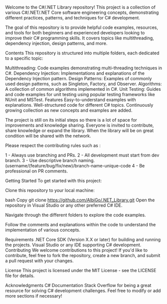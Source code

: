 Welcome to the C#/.NET Library repository! This project is a collection of various C#/.NET/.NET Core software engineering concepts, demonstrating different practices, patterns, and techniques for C# development.

The goal of this repository is to provide helpful code examples, resources, and tools for both beginners and experienced developers looking to improve their C# programming skills. It covers topics like multithreading, dependency injection, design patterns, and more.

Contents
This repository is structured into multiple folders, each dedicated to a specific topic:

Multithreading: Code examples demonstrating multi-threading techniques in C#.
Dependency Injection: Implementations and explanations of the Dependency Injection pattern.
Design Patterns: Examples of commonly used design patterns, such as Singleton, Factory, and Observer.
Algorithms: A collection of common algorithms implemented in C#.
Unit Testing: Guides and code examples for unit testing using popular testing frameworks like NUnit and MSTest.
Features
Easy-to-understand examples with explanations.
Well-structured code for different C# topics.
Continuously growing collection as new concepts and examples are added.

The project is still on its initial steps so there is a lot of space for improvements and knowledge sharing. Everyone is invited to contribute, share knowledge or expand the library. When the library will be on great condition will be shared with the network.

Please respect the contributing rules such as :

1 - Always use branching and PRs.
2 - All development must start from dev branch.
3 - Use descriptive branch naming. (username/(feature/bug/fix/new)/branch-name-unique-code
4 - Be professional on PR comments.

Getting Started
To get started with this project:

Clone this repository to your local machine:

bash
Copy
git clone https://github.com/AlbiGo/.NET_Library.git
Open the repository in Visual Studio or any other preferred C# IDE.

Navigate through the different folders to explore the code examples.

Follow the comments and explanations within the code to understand the implementation of various concepts.

Requirements
.NET Core SDK (Version X.X or later) for building and running the projects.
Visual Studio or any IDE supporting C# development.
Contributing
We welcome contributions to this project! If you'd like to contribute, feel free to fork the repository, create a new branch, and submit a pull request with your changes.

License
This project is licensed under the MIT License - see the LICENSE file for details.

Acknowledgments
C# Documentation
Stack Overflow for being a great resource for solving C# development challenges.
Feel free to modify or add more sections if necessary!
